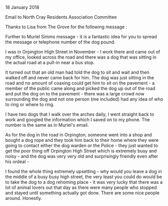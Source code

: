 18 January 2018

Email to North Cray Residents Association Committee

Thanks to Lisa from The Grove for the following message :

Further to Muriel Simms message - it is a fantastic idea for you to spread the message or telephone number of the dog pound.

I was in Orpington High Street in November - I work there and came out of my office, looked across the road and there was a dog that was sitting in the actual road at a pull-in near a bus stop.

It turned out that an old man had told the dog to sit and wait and then walked off and never came back for him. The dog was just sitting in the road and no amount of coaxing could get him to sit on the pavement - a member of the public came along and picked the dog up out of the road and put the dog on to the pavement - there was a large crowd now surrounding the dog and not one person (me included) had any idea of who to ring or where to ring.

I have two dogs that I walk over the arches daily, I went straight back to work and googled the information which I saved on to my phone. The number is the same as in Muriel's email.

As for the dog in the road in Orpington, someone went into a shop and bought a dog rope and they took him back to their home where they were going to contact either the dog warden or the Police - they just wanted to get the poor thing off Orpington High Street which is extremely busy and noisy - and the dog was very very old and surprisingly friendly even after his ordeal -

I found the whole thing extremely upsetting - why would you leave a dog in the middle of a busy busy high street, the very least you could do would be to take the dog to a dog rehoming place - it was very lucky that there was a lot of animal lovers out that day as there were many people who stopped and stayed until something actually got done. There are some nice people around. Honestly.
